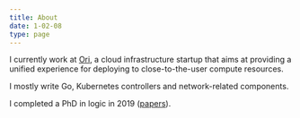 ```yaml
---
title: About
date: 1-02-08
type: page
---
```


I currently work at [Ori](https://www.ori.co/), a cloud infrastructure
startup that aims at providing a unified experience for deploying to
close-to-the-user compute resources.

I mostly write Go, Kubernetes controllers and network-related components.

I completed a PhD in logic in 2019
([papers](https://scholar.google.com/citations?user=0BrmuaAAAAAJ&hl=en&oi=ao)).
